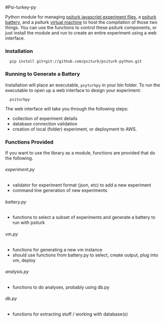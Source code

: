 #Psi-turkey-py

Python module for managing [psiturk javascript experiment files](https://github.com/psiturk/psiturk-experiments), a [psiturk battery](https://github.com/psiturk/psiturk-battery), and a psiturk [virtual machine](https://github.com/psiturk/psiturk-vm) to host the compilation of those two things.  You can use the functions to control these psiturk components, or just install the module and run to create an entire experiment using a web interface.

### Installation

      pip install git+git://github.com/psiturk/psiturk-python.git


### Running to Generate a Battery
Installation will place an executable, `psyturkpy` in your bin folder. To run the executable to open up a web interface to design your experiment:

      psiturkpy

The web interface will take you through the following steps:

- collection of experiment details
- database connection validation
- creation of local (folder) experiment, or deployment to AWS.

### Functions Provided
If you want to use the library as a module, functions are provided that do the following.

###### experiment.py

- validator for experiment format (json, etc) to add a new experiment
- command line generation of new experiments

###### battery.py

- functions to select a subset of experiments and generate a battery to run with psiturk

###### vm.py

- functions for generating a new vm instance
- should use functions from battery.py to select, create output, plug into vm, deploy

###### analysis.py

- functions to do analyses, probably using db.py

###### db.py

- functions for extracting stuff / working with database(s)
